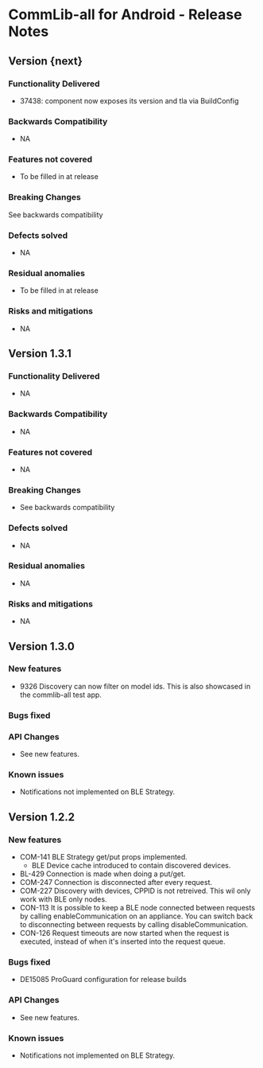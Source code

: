 CommLib-all for Android - Release Notes
=======================================

Version {next}
-------------

### Functionality Delivered
* 37438: component now exposes its version and tla via BuildConfig

### Backwards Compatibility
* NA

### Features not covered
* To be filled in at release

### Breaking Changes
See backwards compatibility

### Defects solved
* NA

### Residual anomalies
* To be filled in at release

### Risks and mitigations
* NA

Version 1.3.1
-------------
### Functionality Delivered
* NA

### Backwards Compatibility
* NA

### Features not covered
* NA

### Breaking Changes
* See backwards compatibility

### Defects solved
* NA

### Residual anomalies
* NA

### Risks and mitigations
* NA

Version 1.3.0
-------------

### New features
* 9326 Discovery can now filter on model ids. This is also showcased in the commlib-all test app.

### Bugs fixed

### API Changes
* See new features.

### Known issues
* Notifications not implemented on BLE Strategy.

Version 1.2.2
-------------

### New features
* COM-141 BLE Strategy get/put props implemented.
    - BLE Device cache introduced to contain discovered devices.
* BL-429 Connection is made when doing a put/get.
* COM-247 Connection is disconnected after every request.
* COM-227 Discovery with devices, CPPID is not retreived.
    This wil only work with BLE only nodes.
* CON-113 It is possible to keep a BLE node connected between requests
    by calling enableCommunication on an appliance. You can switch back
    to disconnecting between requests by calling disableCommunication.
* CON-126 Request timeouts are now started when the request is executed, instead of when it's inserted into the request queue.

### Bugs fixed
* DE15085 ProGuard configuration for release builds

### API Changes
* See new features.

### Known issues
* Notifications not implemented on BLE Strategy.
